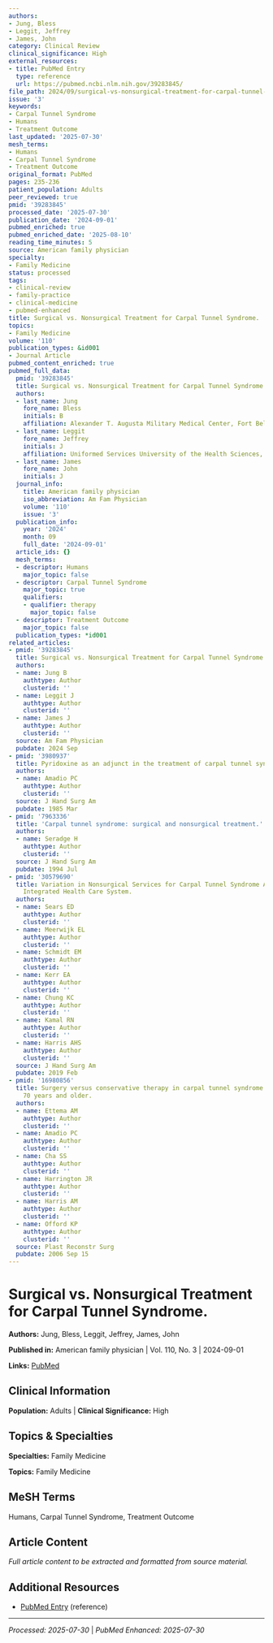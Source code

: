 ```yaml
---
authors:
- Jung, Bless
- Leggit, Jeffrey
- James, John
category: Clinical Review
clinical_significance: High
external_resources:
- title: PubMed Entry
  type: reference
  url: https://pubmed.ncbi.nlm.nih.gov/39283845/
file_path: 2024/09/surgical-vs-nonsurgical-treatment-for-carpal-tunnel-syndrome.md
issue: '3'
keywords:
- Carpal Tunnel Syndrome
- Humans
- Treatment Outcome
last_updated: '2025-07-30'
mesh_terms:
- Humans
- Carpal Tunnel Syndrome
- Treatment Outcome
original_format: PubMed
pages: 235-236
patient_population: Adults
peer_reviewed: true
pmid: '39283845'
processed_date: '2025-07-30'
publication_date: '2024-09-01'
pubmed_enriched: true
pubmed_enriched_date: '2025-08-10'
reading_time_minutes: 5
source: American family physician
specialty:
- Family Medicine
status: processed
tags:
- clinical-review
- family-practice
- clinical-medicine
- pubmed-enhanced
title: Surgical vs. Nonsurgical Treatment for Carpal Tunnel Syndrome.
topics:
- Family Medicine
volume: '110'
publication_types: &id001
- Journal Article
pubmed_content_enriched: true
pubmed_full_data:
  pmid: '39283845'
  title: Surgical vs. Nonsurgical Treatment for Carpal Tunnel Syndrome.
  authors:
  - last_name: Jung
    fore_name: Bless
    initials: B
    affiliation: Alexander T. Augusta Military Medical Center, Fort Belvoir, Virginia.
  - last_name: Leggit
    fore_name: Jeffrey
    initials: J
    affiliation: Uniformed Services University of the Health Sciences, Bethesda, Maryland.
  - last_name: James
    fore_name: John
    initials: J
  journal_info:
    title: American family physician
    iso_abbreviation: Am Fam Physician
    volume: '110'
    issue: '3'
  publication_info:
    year: '2024'
    month: 09
    full_date: '2024-09-01'
  article_ids: {}
  mesh_terms:
  - descriptor: Humans
    major_topic: false
  - descriptor: Carpal Tunnel Syndrome
    major_topic: true
    qualifiers:
    - qualifier: therapy
      major_topic: false
  - descriptor: Treatment Outcome
    major_topic: false
  publication_types: *id001
related_articles:
- pmid: '39283845'
  title: Surgical vs. Nonsurgical Treatment for Carpal Tunnel Syndrome.
  authors:
  - name: Jung B
    authtype: Author
    clusterid: ''
  - name: Leggit J
    authtype: Author
    clusterid: ''
  - name: James J
    authtype: Author
    clusterid: ''
  source: Am Fam Physician
  pubdate: 2024 Sep
- pmid: '3980937'
  title: Pyridoxine as an adjunct in the treatment of carpal tunnel syndrome.
  authors:
  - name: Amadio PC
    authtype: Author
    clusterid: ''
  source: J Hand Surg Am
  pubdate: 1985 Mar
- pmid: '7963336'
  title: 'Carpal tunnel syndrome: surgical and nonsurgical treatment.'
  authors:
  - name: Seradge H
    authtype: Author
    clusterid: ''
  source: J Hand Surg Am
  pubdate: 1994 Jul
- pmid: '30579690'
  title: Variation in Nonsurgical Services for Carpal Tunnel Syndrome Across a Large
    Integrated Health Care System.
  authors:
  - name: Sears ED
    authtype: Author
    clusterid: ''
  - name: Meerwijk EL
    authtype: Author
    clusterid: ''
  - name: Schmidt EM
    authtype: Author
    clusterid: ''
  - name: Kerr EA
    authtype: Author
    clusterid: ''
  - name: Chung KC
    authtype: Author
    clusterid: ''
  - name: Kamal RN
    authtype: Author
    clusterid: ''
  - name: Harris AHS
    authtype: Author
    clusterid: ''
  source: J Hand Surg Am
  pubdate: 2019 Feb
- pmid: '16980856'
  title: Surgery versus conservative therapy in carpal tunnel syndrome in people aged
    70 years and older.
  authors:
  - name: Ettema AM
    authtype: Author
    clusterid: ''
  - name: Amadio PC
    authtype: Author
    clusterid: ''
  - name: Cha SS
    authtype: Author
    clusterid: ''
  - name: Harrington JR
    authtype: Author
    clusterid: ''
  - name: Harris AM
    authtype: Author
    clusterid: ''
  - name: Offord KP
    authtype: Author
    clusterid: ''
  source: Plast Reconstr Surg
  pubdate: 2006 Sep 15
---
```


# Surgical vs. Nonsurgical Treatment for Carpal Tunnel Syndrome.

**Authors:** Jung, Bless, Leggit, Jeffrey, James, John

**Published in:** American family physician | Vol. 110, No. 3 | 2024-09-01

**Links:** [PubMed](https://pubmed.ncbi.nlm.nih.gov/39283845/)

## Clinical Information

**Population:** Adults | **Clinical Significance:** High

## Topics & Specialties

**Specialties:** Family Medicine

**Topics:** Family Medicine

## MeSH Terms

Humans, Carpal Tunnel Syndrome, Treatment Outcome

## Article Content

*Full article content to be extracted and formatted from source material.*

## Additional Resources

- [PubMed Entry](https://pubmed.ncbi.nlm.nih.gov/39283845/) (reference)

---

*Processed: 2025-07-30* | *PubMed Enhanced: 2025-07-30*
